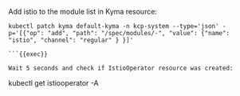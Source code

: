 Add istio to the module list in Kyma resource:

```
kubectl patch kyma default-kyma -n kcp-system --type='json' -p='[{"op": "add", "path": "/spec/modules/-", "value": {"name": "istio", "channel": "regular" } }]'

```{{exec}}

Wait 5 seconds and check if IstioOperator resource was created:
```
kubectl get istiooperator -A
```

